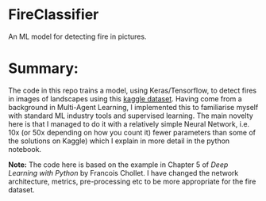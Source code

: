 # FireClassifier
An ML model for detecting fire in pictures.

# Summary: #
The code in this repo trains a model, using Keras/Tensorflow, to detect fires in images of landscapes using this [kaggle dataset](https://www.kaggle.com/datasets/phylake1337/fire-dataset). Having come from a background in Multi-Agent Learning, I implemented this to familiarise myself with standard ML industry tools and supervised learning. The main novelty here is that I managed to do it with a relatively simple Neural Network, i.e. 10x (or 50x depending on how you count it) fewer parameters than some of the solutions on Kaggle) which I explain in more detail in the python notebook.


**Note:** 
The code here is based on the example in Chapter 5 of *Deep Learning with Python* by Francois Chollet. I have changed the network architecture, metrics, pre-processing etc to be more appropriate for the fire dataset. 
